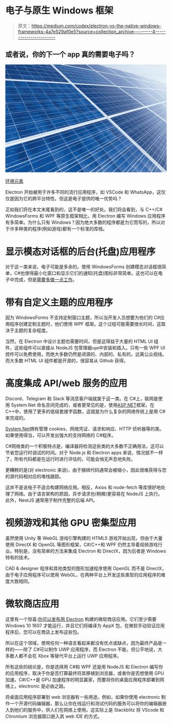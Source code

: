 # 电子与原生 Windows 框架

> 原文：<https://medium.com/codex/electron-vs-the-native-windows-frameworks-4a7e529af0e5?source=collection_archive---------4----------------------->

## 或者说，你的下一个 app 真的需要电子吗？

![](img/4732bb4e507889a853b6ac63d6510294.png)

[环境元素](https://elements.envato.com/solar-panel-with-blue-sky-ME7TRYT)

Electron 开始被用于许多不同的流行应用程序，如 VSCode 和 WhatsApp，这仅仅是因为它的跨平台特性。但这是电子提供的唯一优势吗？

正如我们将在本文末尾看到的，这不是唯一的好处。我们将会看到，与 C++/C# WindowsForms 和 WPF 等原生框架相比，用 Electron 编写 Windows 应用程序有多简单。为什么只有 Windows？因为绝大多数的程序都是为它而写的，所以对于许多种类的程序(例如游戏)都有一个标准的库栈。

# 显示模态对话框的后台(托盘)应用程序

对于这一类来说，电子可能是多余的。使用 WindowsForms 创建模态对话框很简单，C#也使得最小化窗口和显示它们的通知(托盘)图标非常简单。这也可以在电子中完成，但是[需要多做一点工作](https://stackoverflow.com/questions/37828758/electron-js-how-to-minimize-close-window-to-system-tray-and-restore-window-back)。

# 带有自定义主题的应用程序

因为 WindowsForms 不支持定制窗口主题，所以当开发人员想要为他们的 C#应用程序创建定制主题时，他们使用 WPF 框架。这个过程可能需要很长时间，这取决于主题的复杂程度。

当然，在 Electron 中设计主题也需要时间，但是这得益于大量的 HTML UI 组件，这些组件可以直接从 NodeJS 包管理器`npm`中安装和插入。只有一些 WPF UI 控件可以免费使用，而绝大多数仍然是闭源的、内部的、私有的，远离公众视线。而大多数 HTML UI 组件都是开源的，很容易从 Github 获得。

# 高度集成 API/web 服务的应用

Discord、Telegram 和 Slack 等消息客户端就属于这一类。在 C#上，联网是使用 System.Net 命名空间完成的，或者更常见的是，使用[ASP.NET](https://dotnet.microsoft.com/apps/aspnet)框架。在 C++中，使用了更多的低级套接字函数，这就是为什么复杂的网络传统上是用 C#来完成的。

[System.Net](https://docs.microsoft.com/en-us/dotnet/api/system.net?view=net-5.0)拥有管理 cookies、网络凭证、请求和响应、HTTP 侦听器等的类。如果使用得当，可以开发出强大的支持网络的 C#程序。

C#网络类的一个积极特点是，编译器将检测这些类的大多数不正确用法，这可以节省您运行时调试的时间。对于 Node.js 和 Electron apps 来说，情况就不一样了，所有代码都是在运行时进行评估的，可能会悄无声息地失败。

更糟糕的是(对 electronic 来说)，由于捆绑代码通常会被缩小，因此很难获得与您的源代码相对应的堆栈跟踪。

这并不是说电子不适合构建网络应用。相反，Axios 和 node-fetch 等库很好地处理了网络。由于语言架构的原因，异步请求也(稍微)更容易在 NodeJS 上执行。此外，NestJS 通常用于制作完整的后端 API。

# 视频游戏和其他 GPU 密集型应用

虽然使用 Unity 等 WebGL 游戏引擎构建的 HTML5 游戏开始出现，但由于大量使用 DirectX 和 OpenGL 等图形框架，C#/C++和 WPF 仍然主导着视频游戏行业。特别是，没有简单的方法来集成 Electron 和 DirectX，因为后者是 Windows 特有的技术。

CAD & designer 程序和其他类型的图形加速程序使用 OpenGL 而不是 DirectX，由于电子应用程序可以使用 WebGL，在两种平台上开发这些类型的应用程序的难度大致相同。

# 微软商店应用

这里有一个惊喜:[你可以发布用 Electron](https://www.electronjs.org/docs/tutorial/windows-store-guide) 构建的微软商店应用。它们至少需要 Windows 10 1607 才能运行，并且它们将编译为 AppX 包，在微软手动验证应用程序后，您可以在商店上发布这些包。

所以在这个领域，使用任何一种语言看起来都没有优点或缺点，因为最终产品是一样的——除了 C#可以制作 UWP 应用程序，而 Electron 不能，但公平地说，大多数人都不会在 Xbox 等替代平台上运行 UWP 应用程序。

所有这些的结论是，你是选择用 C#和 WPF 还是用 NodeJS 和 Electron 编写你的应用程序，取决于你是否打算最终将其移植到浏览器，或者你是否想使用 GPU 加速。C#/C++是 GPU 加速程序的明显赢家，而要将你的桌面应用程序部署到网络上，electronic 是必由之路。

将桌面应用程序部署到 web 浏览器有一些用途。例如，如果你使用 electronic 制作一个开源代码编辑器，那么让你在线运行和测试代码的服务可以将你的编辑器嵌入到他们的服务中，供人们在网络上使用。这实际上是 Stackblitz 将 VScode 和 Chromium 浏览器窗口嵌入其 web IDE 的方式。